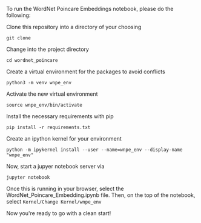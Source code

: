 To run the WordNet Poincare Embeddings notebook, please do the following:

Clone this repository into a directory of your choosing

`git clone `


Change into the project directory

`cd wordnet_poincare`


Create a virtual environment for the packages to avoid conflicts

`python3 -m venv wnpe_env`


Activate the new virtual environment

`source wnpe_env/bin/activate`


Install the necessary requirements with pip

`pip install -r requirements.txt`


Create an ipython kernel for your environment

`python -m ipykernel install --user --name=wnpe_env --display-name "wnpe_env"`


Now, start a jupyer notebook server via

`jupyter notebook`


Once this is running in your browser, select the WordNet_Poincare_Embedding.ipynb file. Then, on the top of the notebook, select `Kernel/Change Kernel/wnpe_env`

Now you're ready to go with a clean start! 
